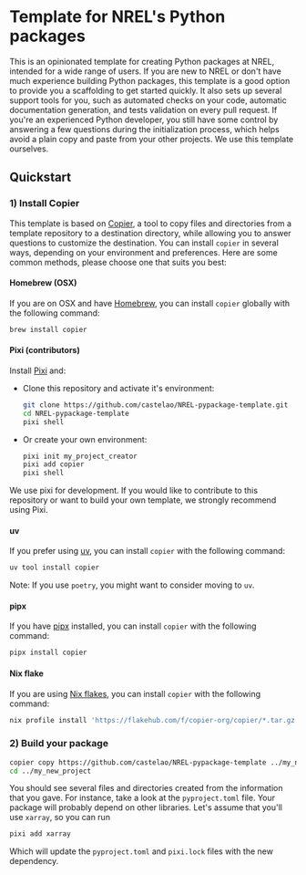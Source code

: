 # Template for NREL's Python packages

This is an opinionated template for creating Python packages at NREL,
intended for a wide range of users. If you are new to NREL or don't have
much experience building Python packages, this template is a good option
to provide you a scaffolding to get started quickly. It also sets up several
support tools for you, such as automated checks on your code, automatic 
documentation generation, and tests validation on every pull request.
If you're an experienced Python developer, you still have some control by
answering a few questions during the initialization process, which helps avoid
a plain copy and paste from your other projects. We use this
template ourselves.

## Quickstart

### 1) Install Copier

This template is based on [Copier](https://copier.readthedocs.io), a tool to
copy files and directories from a template repository to a destination
directory, while allowing you to answer questions to customize the
destination. You can install `copier` in several ways, depending on your
environment and preferences. Here are some common methods, please choose one
that suits you best:


#### Homebrew (OSX)

If you are on OSX and have [Homebrew](https://brew.sh/), you can install
`copier` globally with the following command:

```bash
brew install copier
```

#### Pixi (contributors)

Install [Pixi](https://pixi.sh/latest/#installation) and:

- Clone this repository and activate it's environment:
  ```bash
  git clone https://github.com/castelao/NREL-pypackage-template.git
  cd NREL-pypackage-template
  pixi shell
  ```

- Or create your own environment:
  ```bash
  pixi init my_project_creator
  pixi add copier
  pixi shell
  ```

We use pixi for development. If you would like to contribute to this repository or want to build your own template, we strongly recommend using Pixi.

#### uv

If you prefer using [uv](https://docs.astral.sh/uv/#tool-management), you can install `copier` with the following command:

```bash
uv tool install copier
```

Note: If you use `poetry`, you might want to consider moving to `uv`.

#### pipx

If you have [pipx](https://pypa.github.io/pipx/) installed, you can install `copier` with the following command:

```bash
pipx install copier
```

#### Nix flake

If you are using [Nix flakes](https://nixos.wiki/wiki/Flakes), you can install `copier` with the following command:

```bash
nix profile install 'https://flakehub.com/f/copier-org/copier/*.tar.gz'
```

### 2) Build your package

```bash
copier copy https://github.com/castelao/NREL-pypackage-template ../my_new_project
cd ../my_new_project
```

You should see several files and directories created from the information
that you gave. For instance, take a look at the `pyproject.toml` file.
Your package will probably depend on other libraries. Let's assume that
you'll use `xarray`, so you can run
```bash
pixi add xarray
```
Which will update the `pyproject.toml` and `pixi.lock` files with the new
dependency.
